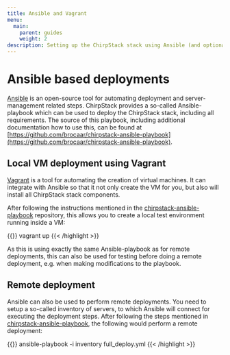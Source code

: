 ```yaml
---
title: Ansible and Vagrant
menu:
  main:
    parent: guides
    weight: 2
description: Setting up the ChirpStack stack using Ansible (and optionally using Vagrant).
---
```


# Ansible based deployments

[Ansible](https://docs.ansible.com/) is an open-source tool for automating
deployment and server-management related steps.
ChirpStack provides a so-called Ansible-playbook which can be
used to deploy the ChirpStack stack, including all requirements.
The source of this playbook, including additional documentation how to
use this, can be found at [https://github.com/brocaar/chirpstack-ansible-playbook](https://github.com/brocaar/chirpstack-ansible-playbook).

## Local VM deployment using Vagrant

[Vagrant](https://www.vagrantup.com/) is a tool for automating the creation
of virtual machines. It can integrate with Ansible so that it not only create
the VM for you, but also will install all ChirpStack stack components.

After following the instructions mentioned in the [chirpstack-ansible-playbook](https://github.com/brocaar/chirpstack-ansible-playbook)
repository, this allows you to create a local test environment running
inside a VM:

{{<highlight bash>}}
vagrant up
{{< /highlight >}}

As this is using exactly the same Ansible-playbook as for remote deployments,
this can also be used for testing before doing a remote deployment, e.g.
when making modifications to the playbook.

## Remote deployment

Ansible can also be used to perform remote deployments. You need to setup a
so-called inventory of servers, to which Ansible will connect for executing
the deployment steps. After following the steps mentioned in
[chirpstack-ansible-playbook](https://github.com/brocaar/chirpstack-ansible-playbook), the following
would perform a remote deployment:

{{<highlight bash>}}
ansible-playbook -i inventory full_deploy.yml
{{< /highlight >}}
